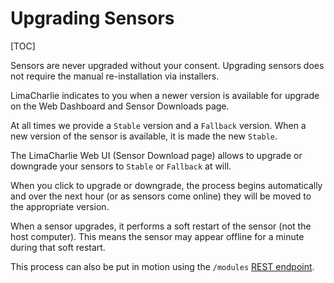 # Upgrading Sensors

[TOC]

Sensors are never upgraded without your consent. Upgrading sensors does not require the manual re-installation via installers.

LimaCharlie indicates to you when a newer version is available for upgrade on the Web Dashboard and Sensor Downloads page.

At all times we provide a `Stable` version and a `Fallback` version. When a new version of the sensor is available, it
is made the new `Stable`.

The LimaCharlie Web UI (Sensor Download page) allows to upgrade or downgrade your sensors to `Stable` or `Fallback` at will.

When you click to upgrade or downgrade, the process begins automatically and over the next hour (or as sensors come online) they
will be moved to the appropriate version.

When a sensor upgrades, it performs a soft restart of the sensor (not the host computer). This means the sensor may
appear offline for a minute during that soft restart.

This process can also be put in motion using the `/modules` [REST endpoint](https://api.limacharlie.io/static/swagger/#/modules).
